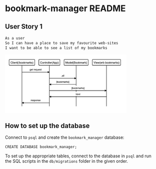 # bookmark-manager README

## User Story 1
```
As a user
So I can have a place to save my favourite web-sites
I want to be able to see a list of my bookmarks 
```

<img alt="bookmark-manager first page" src="./Bookmark-diagram.png" width="400px" style="display: block;" />


## How to set up the database

Connect to `psql` and create the `bookmark_manager` database:

```
CREATE DATABASE bookmark_manager;
```

To set up the appropriate tables, connect to the database in `psql` and run the SQL scripts in the `db/migrations` folder in the given order.
